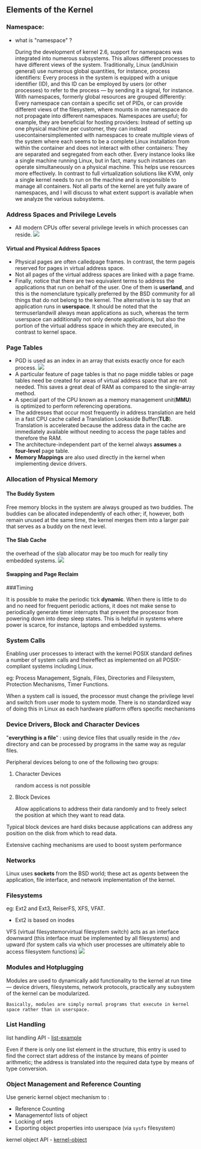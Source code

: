 ## Elements of the Kernel

### Namespace:

- what is "namespace" ?

	During the development of kernel 2.6, support for namespaces was integrated into numerous subsystems.
	This allows different processes to have different views of the system. Traditionally, Linux (andUnixin
	general) use numerous global quantities, for instance, process identifiers: Every process in the system is
	equipped with a unique identifier (ID), and this ID can be employed by users (or other processes) to refer
	to the process — by sending it a signal, for instance. With namespaces, formerly global resources are
	grouped differently: Every namespace can contain a specific set of PIDs, or can provide different views
	of the filesystem, where mounts in one namespace do not propagate into different namespaces.
	Namespaces are useful; for example, they are beneficial for hosting providers: Instead of setting up
	one physical machine per customer, they can instead usecontainersimplemented with namespaces to
	create multiple views of the system where each seems to be a complete Linux installation from within
	the container and does not interact with other containers: They are separated and segregated from each
	other. Every instance looks like a single machine running Linux, but in fact, many such instances can
	operate simultaneously on a physical machine. This helps use resources more effectively. In contrast to
	full virtualization solutions like KVM, only a single kernel needs to run on the machine and is responsible
	to manage all containers.
	Not all parts of the kernel are yet fully aware of namespaces, and I will discuss to what extent support is
	available when we analyze the various subsystems.

### Address Spaces and Privilege Levels

- All modern CPUs offer several privilege levels in which processes can
reside.
	![](img/1_system_call&interrupt.png)

#### Virtual and Physical Address Spaces

- 	Physical pages are often calledpage frames. 
	In contrast, the term pageis reserved for pages in virtual address space.
- 	Not all pages of the virtual address spaces are linked with a page frame.
- 	Finally, notice that there are two equivalent terms to address 
	the applications that run on behalf of the user. One of them is **userland**, and this is the nomenclature typically preferred by the BSD community for all things that do not belong to the kernel. The alternative is to say that an application runs in **userspace**. 
	It should be noted that the termuserlandwill always mean applications as such, whereas the term userspace can additionally not only denote applications, but also the portion of the virtual address space in which they are executed, in contrast to kernel space.

### Page Tables

-	PGD is used as an index in an array that exists exactly once for each process.
	![](img/1_splitting_a_vitrual_address.png)
-	A particular feature of page tables is that no page middle tables or page tables
	need be created for areas of virtual address space that are not needed. 
	This saves a great deal of RAM as compared to the single-array method.
-	A special part of the CPU known as a memory management unit(**MMU**) is optimized to perform referencing operations.
-	The addresses that occur most frequently in address translation are held in a fast CPU cache called a Translation Lookaside Buffer(**TLB**). 
	Translation is accelerated because the address data in the cache are immediately available without needing to access the page tables and therefore the RAM.
-	The architecture-independent part of the kernel always **assumes** a **four-level**
page table.
-	**Memory Mappings** are also used directly in the kernel when implementing device drivers.

### Allocation of Physical Memory

#### The Buddy System

Free memory blocks in the system are always grouped as two buddies. The buddies can be allocated independently of each other; if, however, both remain unused at the same time, the kernel merges them into a larger pair that serves as a buddy on the next level.

#### The Slab Cache

the overhead of the slab allocator may be too much for really tiny embedded systems.
![](img/1_buddy_with_slab.png)

#### Swapping and Page Reclaim

###Timing 

It is possible to make the periodic tick **dynamic**. When there is little to do and no need for frequent periodic actions, it does not make sense to periodically generate timer interrupts that prevent the processor from powering down into deep sleep states. This is helpful in systems where power is scarce, for instance, laptops and embedded systems.

### System Calls

Enabling user processes to interact with the kernel POSIX standard defines a number of system calls and theireffect as implemented on all POSIX-compliant systems including Linux.

eg: Process Management, Signals, Files, Directories and Filesystem, Protection Mechanisms, Timer Functions.

When a system call is issued, the processor must change the privilege level and switch from user mode to system mode. There is no standardized way of doing this in Linux as each hardware platform offers specific mechanisms 

### Device Drivers, Block and Character Devices

"**everything is a file**" : using device files that usually reside in the `/dev` directory and can be processed by programs in the same way as regular files.

Peripheral devices belong to one of the following two groups:

1. Character Devices

	random access is not possible

2. Block Devices

	Allow applications to address their data randomly and to freely select the position at which they want to read data.

Typical block devices are hard disks because applications can address any position on the disk from which to read data.

Extensive caching mechanisms are used to boost system performance

### Networks

Linux uses **sockets** from the BSD world; these act as *agents* between the application, file interface, and network implementation of the kernel.

### Filesystems

eg: Ext2 and Ext3, ReiserFS, XFS, VFAT.

- Ext2 is based on inodes 
 
VFS (virtual filesystemorvirtual filesystem switch) acts as an interface downward (this interface must be implemented by all filesystems) and upward (for system calls via which user processes are ultimately able to access filesystem functions)
![](img/1_VFS.png)

### Modules and Hotplugging

Modules are used to dynamically add functionality to the kernel at run time — device drivers, filesystems, network protocols, practically any subsystem of the kernel can be modularized.

	Basically, modules are simply normal programs that execute in kernel space rather than in userspace.


### List Handling

list handling API - [list-example](list-example)

Even if there is only one list element in the structure, this entry is used to find the correct start address of the instance by means of
pointer arithmetic; the address is translated into the required data type by means of type conversion.

### Object Management and Reference Counting

Use generic kernel object mechanism to :

- Reference Counting
- Managementof lists of object
- Locking of sets
- Exporting object properties into userspace (via `sysfs` filesystem)

kernel object API - [kernel-object](kernel-object)